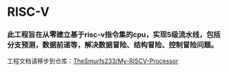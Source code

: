 # RISC-V

### 此工程旨在从零建立基于risc-v指令集的cpu，实现5级流水线，包括分支预测，数据前递等，解决数据冒险、结构冒险、控制冒险问题。

工程文档请移步到仓库：[TheSmurfs233/My-RISCV-Processor](https://github.com/TheSmurfs233/My-RISCV-Processor)

